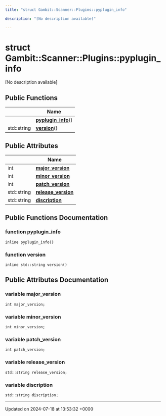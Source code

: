 ```yaml
---
title: "struct Gambit::Scanner::Plugins::pyplugin_info"

description: "[No description available]"

---
```


# struct Gambit::Scanner::Plugins::pyplugin_info



[No description available]

## Public Functions

|                | Name           |
| -------------- | -------------- |
| | **[pyplugin_info](/documentation/code/classes/structgambit_1_1scanner_1_1plugins_1_1pyplugin__info/#function-pyplugin-info)**() |
| std::string | **[version](/documentation/code/classes/structgambit_1_1scanner_1_1plugins_1_1pyplugin__info/#function-version)**() |

## Public Attributes

|                | Name           |
| -------------- | -------------- |
| int | **[major_version](/documentation/code/classes/structgambit_1_1scanner_1_1plugins_1_1pyplugin__info/#variable-major-version)**  |
| int | **[minor_version](/documentation/code/classes/structgambit_1_1scanner_1_1plugins_1_1pyplugin__info/#variable-minor-version)**  |
| int | **[patch_version](/documentation/code/classes/structgambit_1_1scanner_1_1plugins_1_1pyplugin__info/#variable-patch-version)**  |
| std::string | **[release_version](/documentation/code/classes/structgambit_1_1scanner_1_1plugins_1_1pyplugin__info/#variable-release-version)**  |
| std::string | **[discription](/documentation/code/classes/structgambit_1_1scanner_1_1plugins_1_1pyplugin__info/#variable-discription)**  |

## Public Functions Documentation

### function pyplugin_info

```
inline pyplugin_info()
```


### function version

```
inline std::string version()
```


## Public Attributes Documentation

### variable major_version

```
int major_version;
```


### variable minor_version

```
int minor_version;
```


### variable patch_version

```
int patch_version;
```


### variable release_version

```
std::string release_version;
```


### variable discription

```
std::string discription;
```


-------------------------------

Updated on 2024-07-18 at 13:53:32 +0000